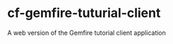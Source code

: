 cf-gemfire-tuturial-client
==========================

A web version of the Gemfire tutorial client application
